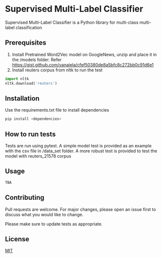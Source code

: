 # Supervised Multi-Label Classifier

Supervised Multi-Label Classifier is a Python library for multi-class multi-label classification

## Prerequisites
1. Install Pretrained Word2Vec model on GoogleNews, unzip and place it in the /models folder.
Refer https://gist.github.com/yanaiela/cfef50380de8a5bfc8c272bb0c91d6e1
2. Install reuters corpus from nltk to run the test
```python
import nltk
nltk.download('reuters')

```

## Installation

Use the requirements.txt file to install dependencies

```bash
pip install <dependencies>
```
## How to run tests
Tests are run using pytest. A simple model test is provided as an example with the csv file in /data_set folder. A more robust test is provided to test the model with reuters_21578 corpus

## Usage

```python
TBA
```

## Contributing
Pull requests are welcome. For major changes, please open an issue first to discuss what you would like to change.

Please make sure to update tests as appropriate.

## License
[MIT](https://choosealicense.com/licenses/mit/)